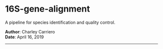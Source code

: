 # 16S-gene-alignment
A pipeline for species identification and quality control.


**Author**: Charley Carriero <br/>
**Date**: April 16, 2019 <br/>

---
